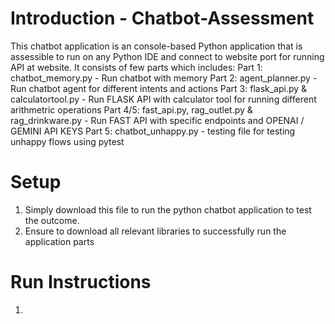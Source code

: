 # Introduction - Chatbot-Assessment
This chatbot application is an console-based Python application that is assessible to run on any Python IDE and connect to website port for running API at website. It consists of few parts which includes:
Part 1: chatbot_memory.py - Run chatbot with memory 
Part 2: agent_planner.py - Run chatbot agent for different intents and actions
Part 3: flask_api.py & calculatortool.py - Run FLASK API with calculator tool for running different arithmetric operations 
Part 4/5: fast_api.py, rag_outlet.py & rag_drinkware.py - Run FAST API with specific endpoints and OPENAI / GEMINI API KEYS
Part 5: chatbot_unhappy.py - testing file for testing unhappy flows using pytest

# Setup 
1. Simply download this file to run the python chatbot application to test the outcome.
2. Ensure to download all relevant libraries to successfully run the application parts

# Run Instructions
1. 
